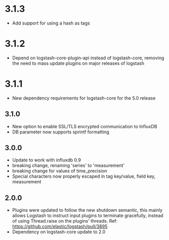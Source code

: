 # 3.1.3
  - Add support for using a hash as tags
# 3.1.2
  - Depend on logstash-core-plugin-api instead of logstash-core, removing the need to mass update plugins on major releases of logstash
# 3.1.1
  - New dependency requirements for logstash-core for the 5.0 release
## 3.1.0
 - New option to enable SSL/TLS encrypted communication to InfluxDB
 - DB parameter now supports sprintf formatting

## 3.0.0
 - Update to work with influxdb 0.9
 - breaking change, renaming 'series' to 'measurement'
 - breaking change for values of time_precision
 - Special characters now properly escaped in tag key/value, field key, measurement

## 2.0.0
 - Plugins were updated to follow the new shutdown semantic, this mainly allows Logstash to instruct input plugins to terminate gracefully, 
   instead of using Thread.raise on the plugins' threads. Ref: https://github.com/elastic/logstash/pull/3895
 - Dependency on logstash-core update to 2.0

